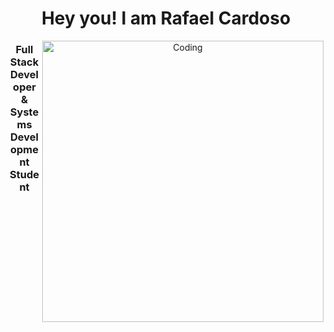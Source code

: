 <header>
  <p align="left">
<h1 align ="center">Hey you! I am Rafael Cardoso</h1>
<img alt="Coding" src="https://www.kodarbr.com/Rafael/perfil/download20210406225913.png" align="right" height="450" align="right"/>
<h3> Full Stack Developer & Systems Development Student</h3>
</header>
